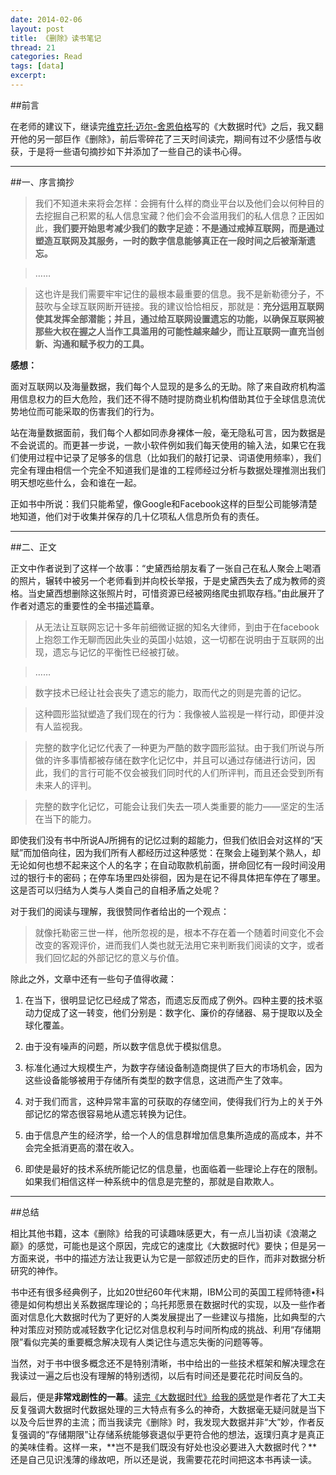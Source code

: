 ```yaml
---
date: 2014-02-06
layout: post
title: 《删除》读书笔记
thread: 21
categories: Read
tags: [data]
excerpt: 
---
```


##前言

在老师的建议下，继读完[维克托·迈尔-舍恩伯格](http://www.baike.com/wiki/%E7%BB%B4%E5%85%8B%E6%89%98%C2%B7%E8%BF%88%E5%B0%94-%E8%88%8D%E6%81%A9%E4%BC%AF%E6%A0%BC)写的《大数据时代》之后，我又翻开他的另一部巨作《删除》，前后零碎花了三天时间读完，期间有过不少感悟与收获，于是将一些语句摘抄如下并添加了一些自己的读书心得。

----

##一、序言摘抄

>我们不知道未来将会怎样：会拥有什么样的商业平台以及他们会以何种目的去挖掘自己积累的私人信息宝藏？他们会不会滥用我们的私人信息？正因如此，**我们要开始思考减少我们的数字足迹：不是通过戒掉互联网，而是通过塑造互联网及其服务，一时的数字信息能够真正在一段时间之后被渐渐遗忘。**

>……

>这也许是我们需要牢牢记住的最根本最重要的信息。我不是新勒德分子，不鼓吹与全球互联网断开链接。我的建议恰恰相反，那就是：**充分运用互联网使其发挥全部潜能；并且，通过给互联网设置遗忘的功能，以确保互联网被那些大权在握之人当作工具滥用的可能性越来越少，而让互联网一直充当创新、沟通和赋予权力的工具。**

**感想：**

面对互联网以及海量数据，我们每个人显现的是多么的无助。除了来自政府机构滥用信息权力的巨大危险，我们还不得不随时提防商业机构借助其位于全球信息流优势地位而可能采取的伤害我们的行为。

站在海量数据面前，我们每个人都如同赤身裸体一般，毫无隐私可言，因为数据是不会说谎的。而更甚一步说，一款小软件例如我们每天使用的输入法，如果它在我们使用过程中记录了足够多的信息（比如我们的敲打记录、词语使用频率），我们完全有理由相信一个完全不知道我们是谁的工程师经过分析与数据处理推测出我们明天想吃些什么，会和谁在一起。

正如书中所说：我们只能希望，像Google和Facebook这样的巨型公司能够清楚地知道，他们对于收集并保存的几十亿项私人信息所负有的责任。

----

##二、正文

正文中作者说到了这样一个故事：“史黛西给朋友看了一张自己在私人聚会上喝酒的照片，辗转中被另一个老师看到并向校长举报，于是史黛西失去了成为教师的资格。当史黛西想删除这张照片时，可惜资源已经被网络爬虫抓取存档。”由此展开了作者对遗忘的重要性的全书描述篇章。

>从无法让互联网忘记十多年前细微证据的知名大律师，到由于在facebook上抱怨工作无聊而因此失业的英国小姑娘，这一切都在说明由于互联网的出现，遗忘与记忆的平衡性已经被打破。

>……

>数字技术已经让社会丧失了遗忘的能力，取而代之的则是完善的记忆。

>这种圆形监狱塑造了我们现在的行为：我像被人监视是一样行动，即便并没有人监视我。

>完整的数字化记忆代表了一种更为严酷的数字圆形监狱。由于我们所说与所做的许多事情都被存储在数字化记忆中，并且可以通过存储进行访问，因此，我们的言行可能不仅会被我们同时代的人们所评判，而且还会受到所有未来人的评判。

>完整的数字化记忆，可能会让我们失去一项人类重要的能力——坚定的生活在当下的能力。

即使我们没有书中所说AJ所拥有的记忆过剩的超能力，但我们依旧会对这样的“天赋”而加倍向往，因为我们所有人都经历过这种感觉：在聚会上碰到某个熟人，却无论如何也想不起来这个人的名字；在自动取款机前面，拼命回忆有一段时间没用过的银行卡的密码；在停车场里四处徘徊，因为是在记不得具体把车停在了哪里。这是否可以归结为人类与人类自己的自相矛盾之处呢？

对于我们的阅读与理解，我很赞同作者给出的一个观点：

>就像托勒密三世一样，他所忽视的是，根本不存在着一个随着时间变化不会改变的客观评价，进而我们人类也就无法用它来判断我们阅读的文字，或者我们回忆起的外部记忆的意义与价值。

除此之外，文章中还有一些句子值得收藏：

1. 在当下，很明显记忆已经成了常态，而遗忘反而成了例外。四种主要的技术驱动力促成了这一转变，他们分别是：数字化、廉价的存储器、易于提取以及全球化覆盖。

2. 由于没有噪声的问题，所以数字信息优于模拟信息。

3. 标准化通过大规模生产，为数字存储设备制造商提供了巨大的市场机会，因为这些设备能够被用于存储所有类型的数字信息，这进而产生了效率。

4. 对于我们而言，这种异常丰富的可获取的存储空间，使得我们行为上的关于外部记忆的常态很容易地从遗忘转换为记住。

5. 由于信息产生的经济学，给一个人的信息群增加信息集所造成的高成本，并不会完全抵消更高的潜在收入。

6. 即使是最好的技术系统所能记忆的信息量，也面临着一些理论上存在的限制。如果我们相信这样一种系统中的信息是完整的，那就是自欺欺人。

----

##总结

相比其他书籍，这本《删除》给我的可读趣味感更大，有一点儿当初读《浪潮之巅》的感觉，可能也是这个原因，完成它的速度比《大数据时代》要快；但是另一方面来说，书中的描述方法让我更认为它是一部叙述历史的巨作，而非对数据分析研究的神作。

书中还有很多经典例子，比如20世纪60年代末期，IBM公司的英国工程师特德•科德是如何构想出关系数据库理论的；乌托邦愿景在数据时代的实现，以及一些作者面对信息化大数据时代为了更好的人类发展提出了一些建议与措施，比如典型的六种对策应对预防或减轻数字化记忆对信息权利与时间所构成的挑战、利用“存储期限”看似完美的重要概念解决现有人类记住与遗忘失衡的问题等等。

当然，对于书中很多概念还不是特别清晰，书中给出的一些技术框架和解决理念在我读过一遍之后也没有理解的特别透彻，以后有时间还是要花花时间反刍的。

最后，便是**非常戏剧性的一幕**。[读完《大数据时代》给我的感觉](http://hijiangtao.github.io/2014/01/20/bigdatabook/)是作者花了大工夫反复强调大数据时代数据处理的三大特点有多么的神奇，大数据毫无疑问就是当下以及今后世界的主流；而当我读完《删除》时，我发现大数据并非“大”妙，作者反复强调的“存储期限”让存储系统能够衰退似乎更符合他的想法，返璞归真才是真正的美味佳肴。这样一来，**岂不是我们既没有好处也没必要进入大数据时代？**还是自己见识浅薄的缘故吧，所以还是说，我需要花花时间把这本书再读一读。
